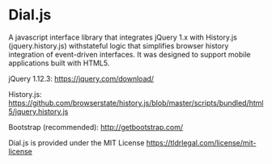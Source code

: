# Dial.js
A javascript interface library that integrates jQuery 1.x with History.js (jquery.history.js) withstateful logic that simplifies browser history integration of event-driven interfaces.  It was designed to support mobile applications built with HTML5.

jQuery 1.12.3: https://jquery.com/download/


History.js: https://github.com/browserstate/history.js/blob/master/scripts/bundled/html5/jquery.history.js


Bootstrap (recommended): http://getbootstrap.com/

Dial.js is provided under the MIT License
https://tldrlegal.com/license/mit-license
